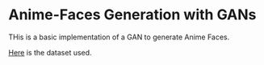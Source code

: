 # Anime-Faces Generation with GANs

THis is a basic implementation of a GAN to generate Anime Faces.

[Here](https://www.kaggle.com/splcher/animefacedataset) is the dataset used.